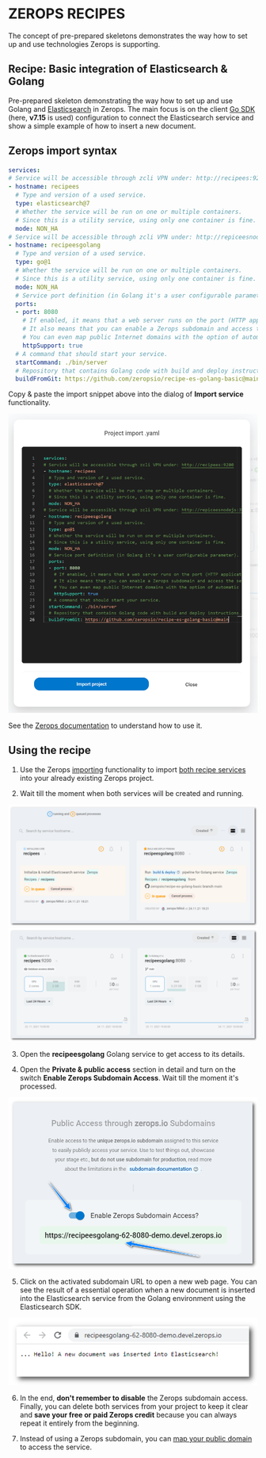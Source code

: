 # ZEROPS RECIPES

The concept of pre-prepared skeletons demonstrates the way how to set up and use technologies Zerops is supporting.

## Recipe: Basic integration of Elasticsearch & Golang

Pre-prepared skeleton demonstrating the way how to set up and use Golang and [Elasticsearch](https://www.elastic.co/elasticsearch) in Zerops. The main focus is on the client [Go SDK](https://www.elastic.co/guide/en/elasticsearch/client/go-api/current/index.html) (here, **v7.15** is used) configuration to connect the Elasticsearch service and show a simple example of how to insert a new document.

## Zerops import syntax

```yaml
services:
# Service will be accessible through zcli VPN under: http://recipees:9200
- hostname: recipees
  # Type and version of a used service.
  type: elasticsearch@7
  # Whether the service will be run on one or multiple containers.
  # Since this is a utility service, using only one container is fine.
  mode: NON_HA
# Service will be accessible through zcli VPN under: http://repiceesnodejs:3000
- hostname: recipeesgolang
  # Type and version of a used service.
  type: go@1
  # Whether the service will be run on one or multiple containers.
  # Since this is a utility service, using only one container is fine.
  mode: NON_HA
  # Service port definition (in Golang it's a user configurable parameter).
  ports:
  - port: 8080
    # If enabled, it means that a web server runs on the port (HTTP application protocol is supported).
    # It also means that you can enable a Zerops subdomain and access the service from the Internet.
    # You can even map public Internet domains with the option of automatic support for SSL certificates.
    httpSupport: true
  # A command that should start your service.
  startCommand: ./bin/server
  # Repository that contains Golang code with build and deploy instructions.
  buildFromGit: https://github.com/zeropsio/recipe-es-golang-basic@main
```

Copy & paste the import snippet above into the dialog of **Import service** functionality.

![Import](./images/Zerops-Import-Services-Dialog.png "Import Service Dialog")

See the [Zerops documentation](https://docs.zerops.io/documentation/export-import/project-service-export-import.html) to understand how to use it.

## Using the recipe

1. Use the Zerops [importing](/documentation/export-import/project-service-export-import.html#how-to-export-import-a-project) functionality to import [both recipe services](#zerops-import-syntax) into your already existing Zerops project.

2. Wait till the moment when both services will be created and running.

![Recipe](./images/Zerops-Services-Initialization.png "Initialization")
![Recipe](./images/Zerops-Services-Done.png "Done")

3. Open the **recipeesgolang** Golang service to get access to its details.

4. Open the **Private & public access** section in detail and turn on the switch **Enable Zerops Subdomain Access**. Wait till the moment it's processed.

![Recipe](./images/Zerops-Service-Golang-Subdomain.png "Subdomain Access")

5. Click on the activated subdomain URL to open a new web page. You can see the result of a essential operation when a new document is inserted into the Elasticsearch service from the Golang environment using the Elasticsearch SDK.

![Recipe](./images/Zerops-Service-Subdomain-Access-Result.png "Subdomain Access Result")

6. In the end, **don't remember to disable** the Zerops subdomain access. Finally, you can delete both services from your project to keep it clear and **save your free or paid Zerops credit** because you can always repeat it entirely from the beginning.

7. Instead of using a Zerops subdomain, you can [map your public domain](http://localhost:8081/documentation/routing/using-your-domain.html) to access the service.
